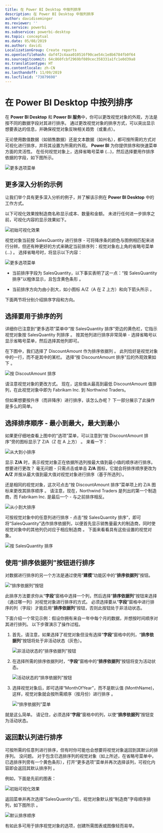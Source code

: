 ```yaml
---
title: 在 Power BI Desktop 中按列排序
description: 在 Power BI Desktop 中按列排序
author: davidiseminger
ms.reviewer: ''
ms.service: powerbi
ms.subservice: powerbi-desktop
ms.topic: conceptual
ms.date: 05/08/2019
ms.author: davidi
LocalizationGroup: Create reports
ms.openlocfilehash: daf4f2c4aaa010516f90cae54c1e8b6784fb0f64
ms.sourcegitcommit: 64c860fcbf2969bf089cec358331a1fc1e0d39a8
ms.translationtype: HT
ms.contentlocale: zh-CN
ms.lasthandoff: 11/09/2019
ms.locfileid: "73879698"
---
```

# <a name="sort-by-column-in-power-bi-desktop"></a>在 Power BI Desktop 中按列排序
在 **Power BI Desktop** 和 **Power BI 服务**中，你可以更改视觉对象的外观，方法是按不同的数据字段对其进行排序。 通过更改视觉对象的排序方式，可以突出显示想要表达的信息，并确保视觉对象反映相关趋势（或重点）。

无论使用数值数据（如销售数据）还是文本数据（如州名），都可按所需的方式对可视化进行排序，并将其设置为所需的外观。  **Power BI** 为你提供排序和快速菜单方面的灵活性。 在任何视觉对象上，选择省略号菜单 (...)，然后选择要用作排序依据的字段，如下图所示。

![更多选项菜单](media/desktop-sort-by-column/sortbycolumn_2.png)

## <a name="more-depth-and-an-example"></a>更多深入分析的示例
让我们举个具有更多深入分析的例子，并了解该示例在 **Power BI Desktop** 中的工作方式。

以下可视化效果按制造商名称显示成本、数量和金额。 未进行任何进一步排序之前，可视化内容的显示效果如下。

![初始可视化效果](media/desktop-sort-by-column/sortbycolumn_1.png)

视觉对象当前按 SalesQuantity 进行排序 - 可将降序条的颜色与图例相匹配来进行分辨，但还有种更好的方式来确定当前排序列：视觉对象右上角的省略号菜单 (...)  。 选择省略号时，将显示以下内容：

![更多选项菜单](media/desktop-sort-by-column/sortbycolumn_2.png)

* 当前排序字段为 SalesQuantity，以下事实表明了这一点：“按 SalesQuantity 排序”以粗体显示，且包含黄色条形   。 

* 当前排序方向为由小到大，如小图标 A/Z（A 在 Z 上方）和向下箭头所示  。

下面两节将分别介绍排序字段和方向。

## <a name="selecting-which-column-to-use-for-sorting"></a>选择要用于排序的列
详细你已注意到“更多选项”菜单中“按 SalesQuantity 排序”旁边的黄色栏，它指示视觉对象按 SalesQuantity 列排序    。 按其他列进行排序非常简单 - 选择省略号以显示省略号菜单，然后选择其他列即可。

在下图中，我们选择了 DiscountAmount 作为排序依据列  。 此列恰好是视觉对象中的一行，而不是其中的某栏。 选择“按 DiscountAmount 排序”后的外观效果如下  。

![按 DiscoutAmount 排序](media/desktop-sort-by-column/sortbycolumn_3.png)

请注意视觉对象的更改方式。 现在，这些值从最高到最低 DiscountAmount 值排列，在此视觉对象中即为 Fabrikam Inc. 到 Northwind Traders。 

但如果想要按升序（而非降序）进行排序，该怎么办呢？ 下一部分展示了此操作是多么的简单。

## <a name="selecting-the-sort-order---smallest-to-largest-largest-to-smallest"></a>选择排序顺序 - 最小到最大，最大到最小
如果更仔细地查看上图中的“选项”菜单，可以注意到“按 DiscountAmount 排序”旁的图标显示了 Z/A（Z 在 A 上方）    。 来看一下：

![从大到小排序](media/desktop-sort-by-column/sortbycolumn_4.png)

显示 **Z/A** 时，表示视觉对象正在依据所选列按最大值到最小值的顺序进行排序。 想要进行更改？ 毫无问题 - 只需点击或单击 **Z/A** 图标，它就会将排序顺序更改为 **A/Z** 并按从最大值到最大值对视觉对象进行排序（基于所选列）。

还是相同的视觉对象，这次可点击“按 DiscountAmount 排序”菜单项上的 Z/A 图标来更改其排序顺序   。 请注意，现在，Northwind Traders 是列出的第一个制造商，而 Fabrikam Inc. 是最后一个 - 与之前排序相反。

![从小到大排序](media/desktop-sort-by-column/sortbycolumn_5.png)

可按视觉对象中的任意列进行排序 - 点击“按 SalesQuantity 排序”，即可将“SalesQuantity”选作排序依据列，以便首先显示销售量最大的制造商，同时使视觉对象中的其他列仍对应于相应制造商  。 下面来看看具有这些设置的视觉对象。

![按 SalesQuantity 排序](media/desktop-sort-by-column/sortbycolumn_6.png)

## <a name="sort-using-the-sort-by-column-button"></a>使用“排序依据列”按钮进行排序
对数据进行排序的另一个方法是通过使用“**建模**”功能区中的“**排序依据列**”按钮。

![“排序依据列”按钮](media/desktop-sort-by-column/sortbycolumn_8.png)

此排序方法要求你从“**字段**”窗格中选择一个列，然后选择“**排序依据列**”按钮来选择（通过哪一列）对视觉对象进行排序的方式。 必须选择要从“**字段**”窗格中进行排序的列（字段）才能启用“**排序依据列**”按钮，否则此按钮处于非活动状态。

下面介绍一个常见示例：假设你拥有来自一年中每个月的数据，并想按时间顺序对其进行排列。 以下步骤演示了操作过程。

1. 首先，请注意，如果选择了视觉对象但没有选择“**字段**”窗格中的列，“**排序依据列**”按钮将处于非活动状态（灰色）。
   
   ![非活动状态的“排序依据列”按钮](media/desktop-sort-by-column/sortbycolumn_9.png)

2. 在选择所需的排序依据列时，“**字段**”窗格中的“**排序依据列**”按钮将变为活动状态。
   
   ![活动状态的“排序依据列”按钮](media/desktop-sort-by-column/sortbycolumn_10.png)
3. 选择视觉对象后，即可选择“MonthOfYear”，而不是默认值 (MonthName)，这样，视觉对象就会按所需顺序（按月份）进行排序   。
   
   ![“排序依据列”菜单](media/desktop-sort-by-column/sortbycolumn_11.png)

就是这么简单。 请记住，必须选择“**字段**”窗格中的列，以使“**排序依据列**”按钮变为活动状态。

## <a name="getting-back-to-default-column-for-sorting"></a>返回默认列进行排序
可按所需的任意列进行排序，但有时你可能也会想要将视觉对象返回到其默认的排序列。 没问题。 对于包含已选排序列的视觉对象（如上所述，在省略号菜单中，已选排序列旁有一个黄色条形），打开“更多选项”菜单并再次选择该列，可视化内容即会返回其默认排序列  。

例如，下面是先前的图表：

![初始可视化效果](media/desktop-sort-by-column/sortbycolumn_6.png)

返回菜单并再次选择“SalesQuantity”后，视觉对象默认按“制造商”字母顺序排列，如下图所示   。

![默认排序顺序](media/desktop-sort-by-column/sortbycolumn_7.png)

有如此多可用于排序视觉对象的选项，创建所需图表或图像轻而易举。

